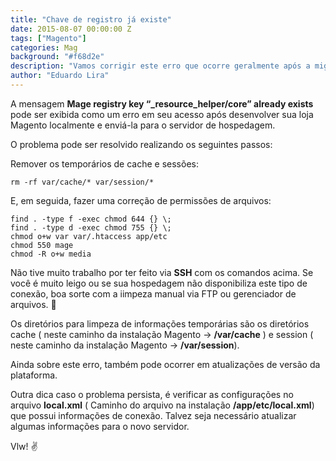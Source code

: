 ```yaml
---
title: "Chave de registro já existe"
date: 2015-08-07 00:00:00 Z
tags: ["Magento"]
categories: Mag
background: "#f68d2e"
description: "Vamos corrigir este erro que ocorre geralmente após a migração da loja Magento"
author: "Eduardo Lira"
---
```


A mensagem **Mage registry key “\_resource_helper/core” already exists** pode ser exibida como um erro em seu acesso após desenvolver sua loja Magento localmente e enviá-la para o servidor de hospedagem.

O problema pode ser resolvido realizando os seguintes passos:

Remover os temporários de cache e sessões:

```shell
rm -rf var/cache/* var/session/*
```

E, em seguida, fazer uma correção de permissões de arquivos:

```shell
find . -type f -exec chmod 644 {} \;
find . -type d -exec chmod 755 {} \;
chmod o+w var var/.htaccess app/etc
chmod 550 mage
chmod -R o+w media
```

Não tive muito trabalho por ter feito via **SSH** com os comandos acima.
Se você é muito leigo ou se sua hospedagem não disponibiliza este tipo de conexão, boa sorte com a iimpeza manual via FTP ou gerenciador de arquivos. :grimacing:

Os diretórios para limpeza de informações temporárias são os diretórios cache ( neste caminho da instalação Magento -> **/var/cache** ) e session ( neste caminho da instalação Magento -> **/var/session**).

Ainda sobre este erro, também pode ocorrer em atualizações de versão da plataforma.

Outra dica caso o problema persista, é verificar as configurações no arquivo **local.xml** ( Caminho do arquivo na instalação **/app/etc/local.xml**) que possui informações de conexão. Talvez seja necessário atualizar algumas informações para o novo servidor.

Vlw! :v:
